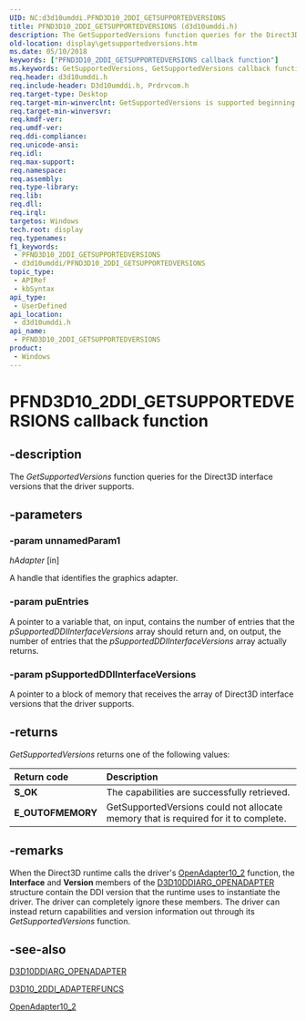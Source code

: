 ```yaml
---
UID: NC:d3d10umddi.PFND3D10_2DDI_GETSUPPORTEDVERSIONS
title: PFND3D10_2DDI_GETSUPPORTEDVERSIONS (d3d10umddi.h)
description: The GetSupportedVersions function queries for the Direct3D interface versions that the driver supports.
old-location: display\getsupportedversions.htm
ms.date: 05/10/2018
keywords: ["PFND3D10_2DDI_GETSUPPORTEDVERSIONS callback function"]
ms.keywords: GetSupportedVersions, GetSupportedVersions callback function [Display Devices], PFND3D10_2DDI_GETSUPPORTEDVERSIONS, PFND3D10_2DDI_GETSUPPORTEDVERSIONS callback, UserModeDisplayDriverDx11_Functions_065e47e6-c02d-4091-b614-a93aa834cbfb.xml, d3d10umddi/GetSupportedVersions, display.getsupportedversions
req.header: d3d10umddi.h
req.include-header: D3d10umddi.h, Prdrvcom.h
req.target-type: Desktop
req.target-min-winverclnt: GetSupportedVersions is supported beginning with the Windows 7 operating system.
req.target-min-winversvr: 
req.kmdf-ver: 
req.umdf-ver: 
req.ddi-compliance: 
req.unicode-ansi: 
req.idl: 
req.max-support: 
req.namespace: 
req.assembly: 
req.type-library: 
req.lib: 
req.dll: 
req.irql: 
targetos: Windows
tech.root: display
req.typenames: 
f1_keywords:
 - PFND3D10_2DDI_GETSUPPORTEDVERSIONS
 - d3d10umddi/PFND3D10_2DDI_GETSUPPORTEDVERSIONS
topic_type:
 - APIRef
 - kbSyntax
api_type:
 - UserDefined
api_location:
 - d3d10umddi.h
api_name:
 - PFND3D10_2DDI_GETSUPPORTEDVERSIONS
product:
 - Windows
---
```


# PFND3D10_2DDI_GETSUPPORTEDVERSIONS callback function


## -description

The <i>GetSupportedVersions</i> function queries for the Direct3D interface versions that the driver supports.

## -parameters

### -param unnamedParam1

*hAdapter* [in]

A handle that identifies the graphics adapter.

### -param puEntries

A pointer to a variable that, on input, contains the number of entries that the <i>pSupportedDDIInterfaceVersions</i> array should return and, on output, the number of entries that the <i>pSupportedDDIInterfaceVersions</i> array actually returns.

### -param pSupportedDDIInterfaceVersions

A pointer to a block of memory that receives the array of Direct3D interface versions that the driver supports.

## -returns

*GetSupportedVersions* returns one of the following values:

| **Return code** | **Description** | 
|:--|:--|
| **S_OK** | The capabilities are successfully retrieved. | 
| **E_OUTOFMEMORY** | GetSupportedVersions could not allocate memory that is required for it to complete. |

## -remarks

When the Direct3D runtime calls the driver's <a href="/windows-hardware/drivers/ddi/d3d10umddi/nc-d3d10umddi-pfnd3d10ddi_openadapter">OpenAdapter10_2</a> function, the <b>Interface</b> and <b>Version</b> members of the <a href="/windows-hardware/drivers/ddi/d3d10umddi/ns-d3d10umddi-d3d10ddiarg_openadapter">D3D10DDIARG_OPENADAPTER</a> structure contain the DDI version that the runtime uses to instantiate the driver. The driver can completely ignore these members. The driver can instead return capabilities and version information out through its <i>GetSupportedVersions</i> function.

## -see-also

<a href="/windows-hardware/drivers/ddi/d3d10umddi/ns-d3d10umddi-d3d10ddiarg_openadapter">D3D10DDIARG_OPENADAPTER</a>



<a href="/windows-hardware/drivers/ddi/d3d10umddi/ns-d3d10umddi-d3d10_2ddi_adapterfuncs">D3D10_2DDI_ADAPTERFUNCS</a>



<a href="/windows-hardware/drivers/ddi/d3d10umddi/nc-d3d10umddi-pfnd3d10ddi_openadapter">OpenAdapter10_2</a>

